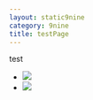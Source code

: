```yaml
---
layout: static9nine
category: 9nine
title: testPage
---
```

test

<div class="flaxslider">
<ul class="slides">
<li><img src="https://pbs.twimg.com/media/C_yO5osUQAM0AtT.jpg" /></li>
<li><img src="https://pbs.twimg.com/media/C_NW-MIV0AAUU5s.jpg" /></li>
</ul>
</div>